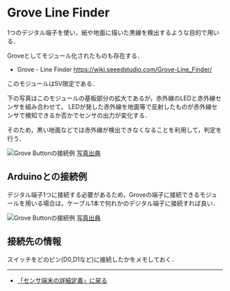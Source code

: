 # Grove Line Finder

1つのデジタル端子を使い，紙や地面に描いた黒線を検出するような目的で用いる．


Groveとしてモジュール化されたものも存在する．

- Grove - Line Finder https://wiki.seeedstudio.com/Grove-Line_Finder/

このモジュールは5V限定である．


下の写真はこのモジュールの基板部分の拡大であるが，赤外線のLEDと赤外線センサを組み合わせて，
LEDが発した赤外線を地面等で反射したものが赤外線センサで検知できるか否かでセンサの出力が変化する．

そのため，黒い地面などでは赤外線が検出できなくなることを利用して，判定を行う．

![Grove Buttonの接続例](../images/Grovelinefinder.jpg)
[写真出典](https://wiki.seeedstudio.com/Grove-Line_Finder/)


## Arduinoとの接続例
デジタル端子1つに接続する必要があるため，Groveの端子に接続できるモジュールを用いる場合は，ケーブル1本で何れかのデジタル端子に接続すれば良い．

![Grove Buttonの接続例](../images/seeeduino_line_finder.jpg)
[写真出典](https://wiki.seeedstudio.com/Grove-Line_Finder/)




## 接続先の情報

スイッチをどのピン(D0,D1など)に接続したかをメモしておく．

***

- [「センサ端末の詳細定義」に戻る](../SensorSelection.md)

